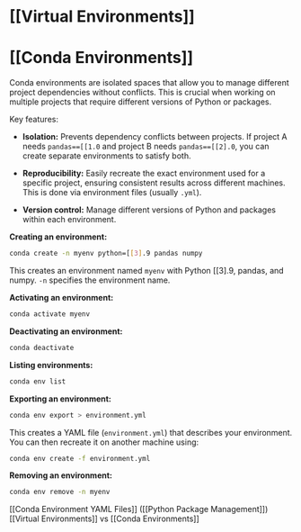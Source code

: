 # [[Virtual Environments]]
# [[Conda Environments]] 
Conda environments are isolated spaces that allow you to manage different project dependencies without conflicts.  This is crucial when working on multiple projects that require different versions of Python or packages.

Key features:

* **Isolation:** Prevents dependency conflicts between projects.  If project A needs `pandas==[[1.0` and project B needs `pandas==[[2].0`, you can create separate environments to satisfy both.

* **Reproducibility:**  Easily recreate the exact environment used for a specific project, ensuring consistent results across different machines.  This is done via environment files (usually `.yml`).

* **Version control:** Manage different versions of Python and packages within each environment.

**Creating an environment:**

```bash
conda create -n myenv python=[[3].9 pandas numpy
```
This creates an environment named `myenv` with Python [[3].9, pandas, and numpy.  `-n` specifies the environment name.

**Activating an environment:**

```bash
conda activate myenv
```

**Deactivating an environment:**

```bash
conda deactivate
```

**Listing environments:**

```bash
conda env list
```

**Exporting an environment:**

```bash
conda env export > environment.yml
```

This creates a YAML file (`environment.yml`) that describes your environment.  You can then recreate it on another machine using:

```bash
conda env create -f environment.yml
```


**Removing an environment:**

```bash
conda env remove -n myenv
```

[[Conda Environment YAML Files]]  ([[Python Package Management]]) [[Virtual Environments]] vs [[Conda Environments]]

